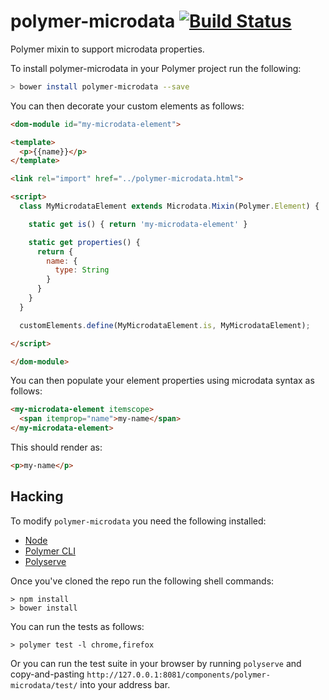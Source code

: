 # polymer-microdata [![Build Status](https://travis-ci.org/rgladwell/polymer-microdata.svg?branch=master)](https://travis-ci.org/rgladwell/polymer-microdata)

Polymer mixin to support microdata properties.

To install polymer-microdata in your Polymer project run the following:

```sh
> bower install polymer-microdata --save
```

You can then decorate your custom elements as follows:

```html
<dom-module id="my-microdata-element">

<template>
  <p>{{name}}</p>
</template>

<link rel="import" href="../polymer-microdata.html">

<script>
  class MyMicrodataElement extends Microdata.Mixin(Polymer.Element) {

    static get is() { return 'my-microdata-element' }

    static get properties() {
      return {
        name: {
          type: String
        }
      }
    }
  }

  customElements.define(MyMicrodataElement.is, MyMicrodataElement);

</script>

</dom-module>
```

You can then populate your element properties using microdata syntax as follows:


```html
<my-microdata-element itemscope>
  <span itemprop="name">my-name</span>
</my-microdata-element>
```

This should render as:

```html
<p>my-name</p>
```

## Hacking

To modify `polymer-microdata` you need the following installed:

  * [Node](https://nodejs.org/en/download/package-manager/)
  * [Polymer CLI](https://github.com/Polymer/polymer-cli#installation)
  * [Polyserve](https://github.com/Polymer/polyserve#installation)

Once you've cloned the repo run the following shell commands:

```shell
> npm install
> bower install
```

You can run the tests as follows:

```shell
> polymer test -l chrome,firefox
```

Or you can run the test suite in your browser by running `polyserve` and copy-and-pasting `http://127.0.0.1:8081/components/polymer-microdata/test/` into your address bar.